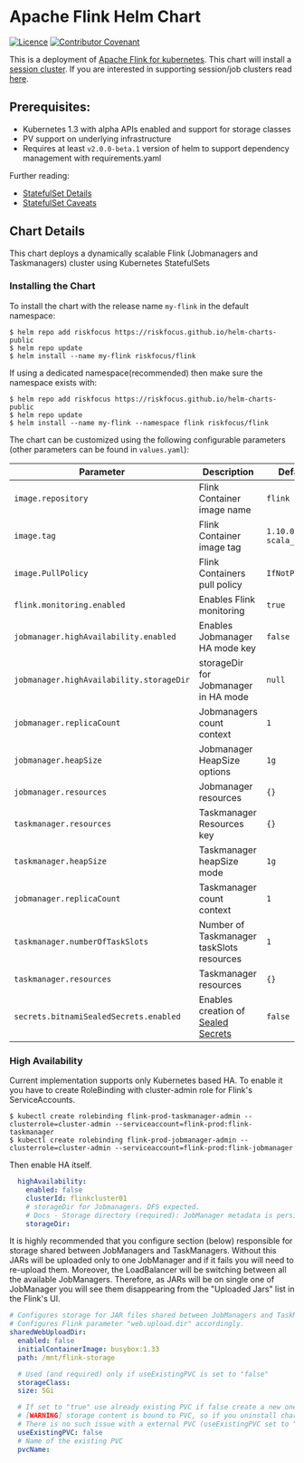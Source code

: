 # Apache Flink Helm Chart
[![Licence](https://img.shields.io/github/license/g2a-com/flink-chart)](../../LICENSE.md)
[![Contributor Covenant](https://img.shields.io/badge/Contributor%20Covenant-2.1-4baaaa.svg)](../../CODE_OF_CONDUCT.md)

This is a deployment of [Apache Flink for kubernetes](https://ci.apache.org/projects/flink/flink-docs-stable/ops/deployment/kubernetes.html).
This chart will install a [session cluster](https://ci.apache.org/projects/flink/flink-docs-stable/ops/deployment/kubernetes.html#flink-session-cluster-on-kubernetes).
If you are interested in supporting session/job clusters read [here](https://github.com/GoogleCloudPlatform/flink-on-k8s-operator).

## Prerequisites:

* Kubernetes 1.3 with alpha APIs enabled and support for storage classes
* PV support on underlying infrastructure
* Requires at least `v2.0.0-beta.1` version of helm to support dependency management with requirements.yaml

Further reading:
* [StatefulSet Details](https://kubernetes.io/docs/concepts/workloads/controllers/statefulset/)
* [StatefulSet Caveats](https://kubernetes.io/docs/concepts/workloads/controllers/statefulset/#limitations)

## Chart Details

This chart deploys a dynamically scalable Flink (Jobmanagers and Taskmanagers) cluster using Kubernetes StatefulSets

### Installing the Chart

To install the chart with the release name `my-flink` in the default namespace:

```shell
$ helm repo add riskfocus https://riskfocus.github.io/helm-charts-public
$ helm repo update
$ helm install --name my-flink riskfocus/flink
```

If using a dedicated namespace(recommended) then make sure the namespace
exists with:

```shell
$ helm repo add riskfocus https://riskfocus.github.io/helm-charts-public
$ helm repo update
$ helm install --name my-flink --namespace flink riskfocus/flink
```

The chart can be customized using the following configurable parameters (other parameters can be found in `values.yaml`):

| Parameter                                | Description                                                                                                                                                              | Default                |
|------------------------------------------|--------------------------------------------------------------------------------------------------------------------------------------------------------------------------|------------------------|
| `image.repository`                       | Flink Container image name                                                                                                                                               | `flink`                |
| `image.tag`                              | Flink Container image tag                                                                                                                                                | `1.10.0-scala_2.12`    |
| `image.PullPolicy`                       | Flink Containers pull policy                                                                                                                                             | `IfNotPresent`         |
| `flink.monitoring.enabled`               | Enables Flink monitoring                                                                                                                                                 | `true`                 |
| `jobmanager.highAvailability.enabled`    | Enables Jobmanager HA mode key                                                                                                                                           | `false`                |
| `jobmanager.highAvailability.storageDir` | storageDir for Jobmanager in HA mode                                                                                                                                     | `null`                 |
| `jobmanager.replicaCount`                | Jobmanagers count context                                                                                                                                                | `1`                    |
| `jobmanager.heapSize`                    | Jobmanager HeapSize options                                                                                                                                              | `1g`                   |
| `jobmanager.resources`                   | Jobmanager resources                                                                                                                                                     | `{}`                   |
| `taskmanager.resources`                  | Taskmanager Resources key                                                                                                                                                | `{}`                   |
| `taskmanager.heapSize`                   | Taskmanager heapSize mode                                                                                                                                                | `1g`                   |
| `jobmanager.replicaCount`                | Taskmanager count context                                                                                                                                                | `1`                    |
| `taskmanager.numberOfTaskSlots`          | Number of Taskmanager taskSlots resources                                                                                                                                | `1`                    |
| `taskmanager.resources`                  | Taskmanager resources                                                                                                                                                    | `{}`                   |
| `secrets.bitnamiSealedSecrets.enabled`   | Enables creation of [Sealed Secrets](https://github.com/bitnami-labs/sealed-secrets)                                                                                     | `false`                |

### High Availability

Current implementation supports only Kubernetes based HA. To enable it you have to create RoleBinding with cluster-admin role for Flink's ServiceAccounts.

```shell
$ kubectl create rolebinding flink-prod-taskmanager-admin --clusterrole=cluster-admin --serviceaccount=flink-prod:flink-taskmanager
$ kubectl create rolebinding flink-prod-jobmanager-admin --clusterrole=cluster-admin --serviceaccount=flink-prod:flink-jobmanager
```

Then enable HA itself.

```yaml
  highAvailability:
    enabled: false
    clusterId: flinkcluster01
    # storageDir for Jobmanagers. DFS expected.
    # Docs - Storage directory (required): JobManager metadata is persisted in the file system storageDir
    storageDir:
```

It is highly recommended that you configure section (below) responsible for storage shared between JobManagers and TaskManagers.
Without this JARs will be uploaded only to one JobManager and if it fails you will need to re-upload them.
Moreover, the LoadBalancer will be switching between all the available JobManagers. Therefore, as JARs will be on single one
of JobManager you will see them disappearing from the "Uploaded Jars" list in the Flink's UI.

```yaml
# Configures storage for JAR files shared between JobManagers and TaskManagers.
# Configures Flink parameter "web.upload.dir" accordingly.
sharedWebUploadDir:
  enabled: false
  initialContainerImage: busybox:1.33
  path: /mnt/flink-storage

  # Used (and required) only if useExistingPVC is set to "false"
  storageClass:
  size: 5Gi

  # If set to "true" use already existing PVC if false create a new one upon chart installation.
  # [WARNING] storage content is bound to PVC, so if you uninstall chart (while useExistingPVC is "false") you will loose your data.
  # There is no such issue with a external PVC (useExistingPVC set to "true").
  useExistingPVC: false
  # Name of the existing PVC
  pvcName:
```
